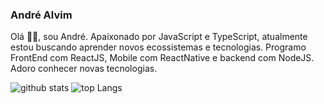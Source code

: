 ### André Alvim



Olá 👋🏻, sou André. Apaixonado por JavaScript e TypeScript, atualmente estou buscando aprender novos ecossistemas e tecnologias. Programo FrontEnd com ReactJS, Mobile com ReactNative e backend com NodeJS. Adoro conhecer novas tecnologias.


![github stats](https://github-readme-stats.vercel.app/api?username=Andre-Alvim)
![top Langs]() 
